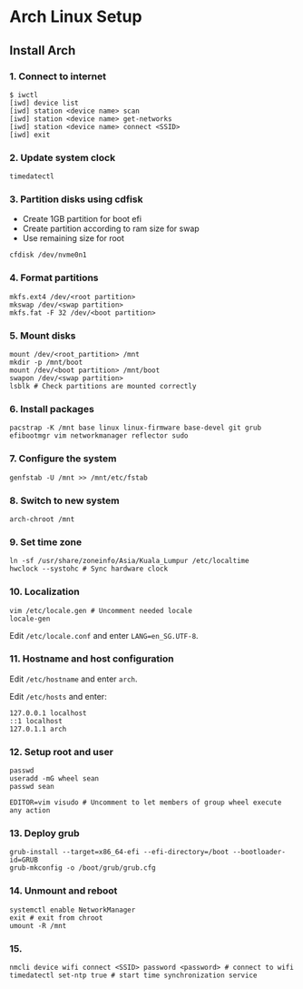 # Arch Linux Setup

## Install Arch

### 1. Connect to internet
```shell
$ iwctl
[iwd] device list
[iwd] station <device name> scan 
[iwd] station <device name> get-networks
[iwd] station <device name> connect <SSID>
[iwd] exit
```

### 2. Update system clock
```shell
timedatectl
```

### 3. Partition disks using cdfisk
- Create 1GB partition for boot efi
- Create partition according to ram size for swap
- Use remaining size for root
```shell
cfdisk /dev/nvme0n1
```

### 4. Format partitions
```shell
mkfs.ext4 /dev/<root partition>
mkswap /dev/<swap partition>
mkfs.fat -F 32 /dev/<boot partition>
```

### 5. Mount disks
```shell
mount /dev/<root_partition> /mnt
mkdir -p /mnt/boot
mount /dev/<boot partition> /mnt/boot
swapon /dev/<swap partition>
lsblk # Check partitions are mounted correctly
```

### 6. Install packages
```shell
pacstrap -K /mnt base linux linux-firmware base-devel git grub efibootmgr vim networkmanager reflector sudo
```

### 7. Configure the system
```shell
genfstab -U /mnt >> /mnt/etc/fstab
```

### 8. Switch to new system
```shell
arch-chroot /mnt
```

### 9. Set time zone
```shell
ln -sf /usr/share/zoneinfo/Asia/Kuala_Lumpur /etc/localtime
hwclock --systohc # Sync hardware clock
```

### 10. Localization
```shell
vim /etc/locale.gen # Uncomment needed locale
locale-gen
```

Edit `/etc/locale.conf` and enter `LANG=en_SG.UTF-8`.

### 11. Hostname and host configuration
Edit `/etc/hostname` and enter `arch`.
 

Edit `/etc/hosts` and enter:

```
127.0.0.1 localhost
::1 localhost
127.0.1.1 arch
```

### 12. Setup root and user
```shell
passwd
useradd -mG wheel sean
passwd sean

EDITOR=vim visudo # Uncomment to let members of group wheel execute any action
```

### 13. Deploy grub
```shell
grub-install --target=x86_64-efi --efi-directory=/boot --bootloader-id=GRUB
grub-mkconfig -o /boot/grub/grub.cfg
```

### 14. Unmount and reboot
```shell
systemctl enable NetworkManager
exit # exit from chroot
umount -R /mnt
```

### 15. 
```shell
nmcli device wifi connect <SSID> password <password> # connect to wifi
timedatectl set-ntp true # start time synchronization service
```